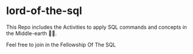 # lord-of-the-sql


This Repo includes the  Activities to apply SQL commands and concepts in the Middle-earth 🧙‍♂️.

Feel free to join in the Fellowship Of The SQL 

